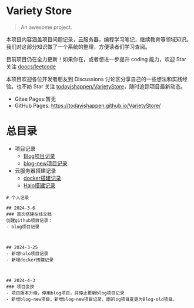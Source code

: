 <!--首页内容-->

# Variety Store

> An awesome project.



本项目内容涵盖项目问题记录，云服务器，编程学习笔记，继续教育等领域知识。我们对这部分知识做了一个系统的整理，方便读者们学习查阅。

目前项目仍在全力更新！如果你在，或者想进一步提升 coding 能力，欢迎 Star 关注 [doocs/leetcode](https://github.com/doocs/leetcode)

本项目欢迎各位开发者朋友到 Discussions 讨论区分享自己的一些想法和实践经验。也不妨 Star 关注 [todayishappen/VarietyStore](https://github.com/todayishappen/VarietyStore)，随时追踪项目最新动态。

- Gitee Pages:暂无
- GitHub Pages: https://todayishappen.github.io/VarietyStore/







# 总目录

* 项目记录
  * [Blog项目记录](/ProjectDocs/个人记录/项目记录/Blog项目记录.md) <!--注意这里是相对路径-->
  * [blog-new项目记录](/ProjectDocs/个人记录/项目记录/blog-new项目记录.md)
* 云服务器搭建记录
  * [docker搭建记录](/ProjectDocs/个人记录/云服务器搭建记录/docker搭建记录.md)
  * [Halo搭建记录](/ProjectDocs/个人记录/云服务器搭建记录/Halo搭建记录.md)



```timeline
# 个人记录

## 2024-3-6
### 首次搭建在线文档
创建github项目记录：
- blog项目记录



## 2024-3-25
- 新增halo项目记录
- 新增docker搭建记录



## 2024-4-3
### 项目变换
- 项目版本升级，停用blog项目，并停止更新blog项目记录
- 新增blog-new项目，新增blog-new项目记录，原Blog项目变更为Blog-old项目。

